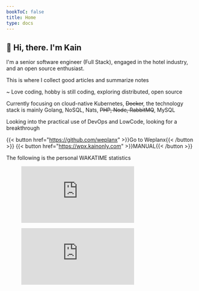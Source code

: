 ```yaml
---
bookToC: false
title: Home
type: docs
---
```


## 👋 Hi, there. I'm Kain

I'm a senior software engineer (Full Stack), engaged in the hotel industry, and an open source enthusiast. 

This is where I collect good articles and summarize notes

~ Love coding, hobby is still coding, exploring distributed, open source

Currently focusing on cloud-native Kubernetes, ~~Docker~~, the technology stack is mainly Golang, NoSQL, Nats, ~~PHP, Node, RabbitMQ~~, MySQL

Looking into the practical use of DevOps and LowCode, looking for a breakthrough

{{< button href="https://github.com/weplanx" >}}Go to Weplanx{{< /button >}}
{{< button href="https://wpx.kainonly.com" >}}MANUAL{{< /button >}}

The following is the personal WAKATIME statistics

<figure><embed src="https://wakatime.com/share/@af41afe2-6df2-4059-b756-c24617adfa03/f9e3ef4d-6c8f-41d6-bed7-0f1cfd57d6c7.svg"></embed></figure>
<figure><embed src="https://wakatime.com/share/@af41afe2-6df2-4059-b756-c24617adfa03/72f37a1c-4672-4140-9599-1655e14df4ac.svg"></embed></figure>

